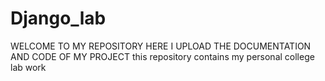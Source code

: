 # Django_lab
WELCOME  TO MY REPOSITORY HERE I UPLOAD THE DOCUMENTATION AND CODE OF MY PROJECT
this repository contains my personal college lab work
